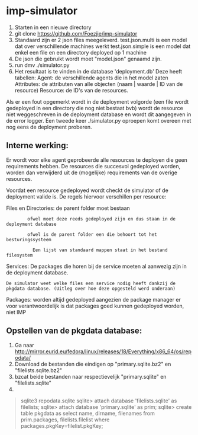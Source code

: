 imp-simulator
=============

1. Starten in een nieuwe directory
2. git clone https://github.com/Foezjie/imp-simulator
3. Standaard zijn er 2 json files meegeleverd. 
      test.json.multi is een model dat over verschillende machines werkt
      test.json.simple is een model dat enkel een file en een directory deployed op 1 machine
4. De json die gebruikt wordt moet "model.json" genaamd zijn.
5. run dmv ./simulator.py
6. Het resultaat is te vinden in de database 'deployment.db'
    Deze heeft tabellen:
      Agent: de verschillende agents die in het model zaten
      Attributes: de attributen van alle objecten (naam | waarde | ID van de resource)
      Resource: de ID's van de resources.
      
Als er een fout opgemerkt wordt in de deployment volgorde (een file wordt gedeployed in een directory die nog niet bestaat bvb) wordt de resource niet weggeschreven in de deployment database en wordt dit aangegeven in de error logger.
Een tweede keer ./simulator.py oproepen komt overeen met nog eens de deployment proberen.

Interne werking:
----------------

Er wordt voor elke agent geprobeerde alle resources te deployen die geen requirements hebben.
De resources die succesvol gedeployed worden, worden dan verwijderd uit de (mogelijke) requirements van de overige resources.

Voordat een resource gedeployed wordt checkt de simulator of de deployment valide is. 
De regels hiervoor verschillen per resource:  

  Files en Directories: de parent folder moet bestaan
  
            ofwel moet deze reeds gedeployed zijn en dus staan in de deployment database
            
            ofwel is de parent folder een die behoort tot het besturingssysteem
            
              Een lijst van standaard mappen staat in het bestand filesystem
              
  Services:
    De packages die horen bij de service moeten al aanwezig zijn in de deployment database.
    
    De simulator weet welke files een service nodig heeft dankzij de pkgdata database. (Uitleg over hoe deze opgesteld werd onderaan)
    
  Packages: worden altijd gedeployed aangezien de package manager er voor verantwoordelijk is dat packages goed kunnen gedeployed worden, niet IMP

Opstellen van de pkgdata database:
----------------------------------
1. Ga naar http://mirror.eurid.eu/fedora/linux/releases/18/Everything/x86_64/os/repodata/
2. Download de bestanden die eindigen op "primary.sqlite.bz2" en "filelists.sqlite.bz2"
3. bzcat beide bestanden naar respectievelijk "primary.sqlite" en "filelists.sqlite"
4. 
>sqlite3 repodata.sqlite
sqlite> attach database 'filelists.sqlite' as filelists;
sqlite> attach database 'primary.sqlite' as prim;
sqlite> create table pkgdata as select name, dirname, filenames from prim.packages, filelists.filelist where packages.pkgKey=filelist.pkgKey;



